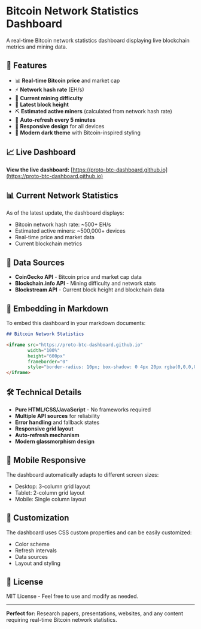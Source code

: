 # Bitcoin Network Statistics Dashboard

A real-time Bitcoin network statistics dashboard displaying live blockchain metrics and mining data.

## 🚀 Features

- 📊 **Real-time Bitcoin price** and market cap
- ⚡ **Network hash rate** (EH/s) 
- 🎯 **Current mining difficulty**
- 🧱 **Latest block height**
- ⛏️ **Estimated active miners** (calculated from network hash rate)
- 🔄 **Auto-refresh every 5 minutes**
- 📱 **Responsive design** for all devices
- 🎨 **Modern dark theme** with Bitcoin-inspired styling

## 📈 Live Dashboard

**View the live dashboard:** [https://proto-btc-dashboard.github.io](https://proto-btc-dashboard.github.io)

## 📊 Current Network Statistics

As of the latest update, the dashboard displays:
- Bitcoin network hash rate: ~500+ EH/s
- Estimated active miners: ~500,000+ devices
- Real-time price and market data
- Current blockchain metrics

## 🔗 Data Sources

- **CoinGecko API** - Bitcoin price and market cap data
- **Blockchain.info API** - Mining difficulty and network stats  
- **Blockstream API** - Current block height and blockchain data

## 📝 Embedding in Markdown

To embed this dashboard in your markdown documents:

```markdown
## Bitcoin Network Statistics

<iframe src="https://proto-btc-dashboard.github.io" 
        width="100%" 
        height="600px" 
        frameborder="0"
        style="border-radius: 10px; box-shadow: 0 4px 20px rgba(0,0,0,0.1);">
</iframe>
```

## 🛠 Technical Details

- **Pure HTML/CSS/JavaScript** - No frameworks required
- **Multiple API sources** for reliability
- **Error handling** and fallback states
- **Responsive grid layout**
- **Auto-refresh mechanism**
- **Modern glassmorphism design**

## 📱 Mobile Responsive

The dashboard automatically adapts to different screen sizes:
- Desktop: 3-column grid layout
- Tablet: 2-column grid layout  
- Mobile: Single column layout

## 🎨 Customization

The dashboard uses CSS custom properties and can be easily customized:
- Color scheme
- Refresh intervals
- Data sources
- Layout and styling

## 📄 License

MIT License - Feel free to use and modify as needed.

---

**Perfect for:** Research papers, presentations, websites, and any content requiring real-time Bitcoin network statistics.
